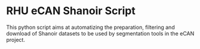 # RHU eCAN Shanoir Script

This python script aims at automatizing the preparation, filtering and download of Shanoir datasets to be used by segmentation tools in the eCAN project.
